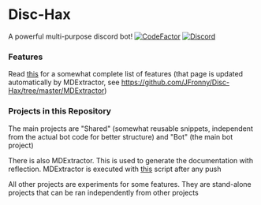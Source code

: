 # Disc-Hax
A powerful multi-purpose discord bot!
[![CodeFactor](https://www.codefactor.io/repository/github/jfronny/disc-hax/badge)](https://www.codefactor.io/repository/github/jfronny/disc-hax)
[![Discord](https://img.shields.io/discord/466965965658128384?label=Discord)](https://discord.gg/UjhHBqt)

### Features
Read [this](https://jfronny.github.io/Disc-Hax) for a somewhat complete list of features (that page is updated automatically by MDExtractor, see https://github.com/JFronny/Disc-Hax/tree/master/MDExtractor)

### Projects in this Repository
The main projects are "Shared" (somewhat reusable snippets, independent from the actual bot code for better structure) and "Bot" (the main bot project)

There is also MDExtractor. This is used to generate the documentation with reflection. MDExtractor is executed with [this](https://github.com/JFronny/Disc-Hax/blob/master/.github/workflows/docs.yml) script after any push

All other projects are experiments for some features. They are stand-alone projects that can be ran independently from other projects